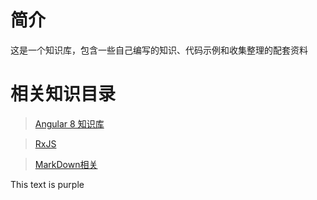 # 简介
这是一个知识库，包含一些自己编写的知识、代码示例和收集整理的配套资料

# 相关知识目录

> [Angular 8 知识库](../Angular8/docs/Readme.md)

> [RxJS](../RxJS/docs/Readme.md)

> [MarkDown相关](../Markdown/docs/readme.md) 


<div class="language-color">This text is purple</div>